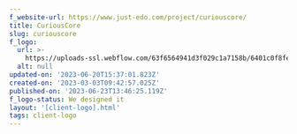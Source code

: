 ```yaml
---
f_website-url: https://www.just-edo.com/project/curiouscore/
title: CuriousCore
slug: curiouscore
f_logo:
  url: >-
    https://uploads-ssl.webflow.com/63f6564941d3f029c1a7158b/6401c0f8fe8b4fa267d154c3_CuriousCore.png
  alt: null
updated-on: '2023-06-20T15:37:01.823Z'
created-on: '2023-03-03T09:42:57.025Z'
published-on: '2023-06-23T13:46:25.119Z'
f_logo-status: We designed it
layout: '[client-logo].html'
tags: client-logo
---
```



